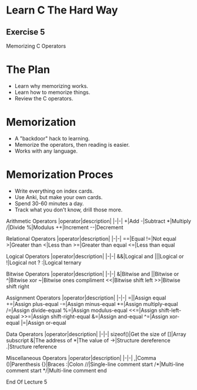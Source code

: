 Learn C The Hard Way
==

Exercise 5
----

Memorizing C Operators



The Plan
====

* Learn why memorizing works.
* Learn how to memorize things.
* Review the C operators.



Memorization
====

* A "backdoor" hack to learning.
* Memorize the operators, then reading is easier.
* Works with any language.



Memorization Proces
====

* Write everything on index cards.
* Use Anki, but make your own cards.
* Spend 30-60 minutes a day.
* Track what you don't know, drill those more.



Arithmetic Operators
|operator|description|
|-|-|
+|Add
-|Subtract
*|Multiply
/|Divide
%|Modulus
++|Increment
--|Decrement



Relational Operators
|operator|description|
|-|-|
==|Equal
!=|Not equal
\>|Greater than
<|Less than
\>=|Greater than equal
<=|Less than equal



Logical Operators
|operator|description|
|-|-|
&&|Logical and
\|\||Logical or
!|Logical not
? :|Logical ternary



Bitwise Operators
|operator|description|
|-|-|
&|Bitwise and
\||Bitwise or
^|Bitwise xor
~|Bitwise ones compliment
<<|Bitwise shift left
\>\>|Bitwise shift right



Assignment Operators
|operator|description|
|-|-|
=\||Assign equal
+=|Assign plus-equal
-=|Assign minus-equal
*=|Assign multiply-equal
/=|Assign divide-equal
%=|Assign modulus-equal
<<=|Assign shift-left-equal
\>\>=|Assign shift-right-equal
&=|Assign and-equal
^=|Assign xor-equal
\|=|Assign or-equal



Data Operators
|operator|description|
|-|-|
sizeof()|Get the size of
[]|Array subscript
&|The address of
*|The value of
->|Structure dereference
.|Structure reference



Miscellaneous Operators
|operator|description|
|-|-|
,|Comma
()|Parenthesis
{}|Braces
:|Colon
//|Single-line comment start
/*|Multi-line comment start
*/|Multi-line comment end



End Of Lecture 5